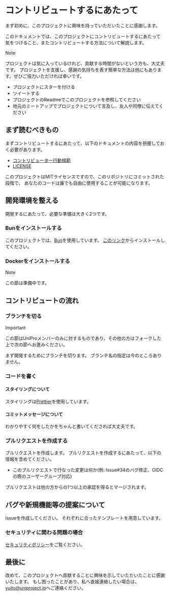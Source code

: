 # コントリビュートするにあたって

まず初めに、このプロジェクトに興味を持っていただいたことに感謝します。

このドキュメントでは、このプロジェクトにコントリビュートするにあたって
気をつけること、またコントリビュートする方法について解説します。

> [!NOTE]
> プロジェクトは気に入っているけれど、貢献する時間がないという方も、大丈夫です。
> プロジェクトを支援し、感謝の気持ちを表す簡単な方法は他にもあります。ぜひご協力いただければ幸いです。
>
> - プロジェクトにスターを付ける
> - ツイートする
> - プロジェクトのReadmeでこのプロジェクトを参照してください
> - 地元のミートアップでプロジェクトについて言及し、友人や同僚に伝えてください

## まず読むべきもの

まずコントリビュートするにあたって、以下のドキュメントの内容を把握しておく必要があります。

- [コントリビューター行動規範](./CODE_OF_CONDUCT.md)
- [LICENSE](./LICENSE)

このプロジェクトはMITライセンスですので、このリポジトリにコミットされた段階で、
あなたのコードは誰でも自由に使用することが可能になります。

## 開発環境を整える

開発するにあたって、必要な準備は大きく2つです。

### Bunをインストールする

このプロジェクトでは、[Bun][bun_hp]を使用しています。
[このリンク][bun_install]からインストールしてください。

[bun_hp]: https://bun.sh/
[bun_install]: https://bun.sh/docs/installation

### Dockerをインストールする

> [!NOTE]
> この節は準備中です。

## コントリビュートの流れ

### ブランチを切る

> [!IMPORTANT]
> この節はUniProメンバーのみに対するものであり、その他の方はフォークした上で次の節へお進みください。

まず開発するためにブランチを切ります。
ブランチ名の指定は今のところありません。

### コードを書く

#### スタイリングについて

スタイリングは[Prettier][prettier_hp]を使用しています。

[prettier_hp]: https://prettier.io/

#### コミットメッセージについて

わかりやすく何をしたかをちゃんと書いてくだされば大丈夫です。

### プルリクエストを作成する

プルリクエストを作成します。
プルリクエストを作成するにあたって、以下の情報を含めてください。

- このプルリクエストで行なった変更は何か(例: Issue#34のバグ修正、OIDCの際のユーザーグループ対応)

プルリクエストは他の方からの1つ以上の承認を得るとマージされます。

## バグや新規機能等の提案について

Issueを作成してください。
それぞれに合ったテンプレートを用意しています。

### セキュリティに関わる問題の場合

[セキュリティポリシー](./SECURITY.md)をご覧ください。

## 最後に

改めて、このプロジェクトへ貢献することに興味を示していただいたことに感謝いたします。
もし困ったことがあり、私へ直接連絡したい場合は、<yuito@uniproject.jp>へご連絡ください。
